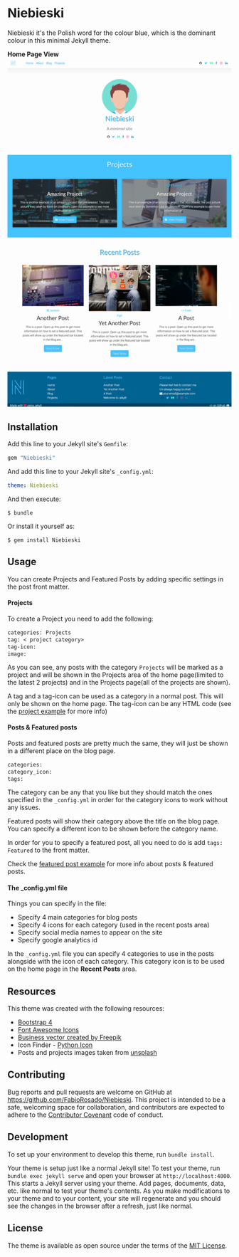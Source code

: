 # Niebieski

Niebieski it's the Polish word for the colour blue, which is the dominant colour in this minimal Jekyll theme. 

**Home Page View**
![Home View](assets/images/niebieski.png)


## Installation

Add this line to your Jekyll site's `Gemfile`:

```ruby
gem "Niebieski"
```

And add this line to your Jekyll site's `_config.yml`:

```yaml
theme: Niebieski
```

And then execute:

    $ bundle

Or install it yourself as:

    $ gem install Niebieski

## Usage

You can create Projects and Featured Posts by adding specific settings in the post front matter.

#### Projects

To create a Project you need to add the following:
```
categories: Projects
tag: < project category>
tag-icon:
image:
```

As you can see, any posts with the category `Projects` will be marked as a project and will be shown in the Projects area of the home page(limited to the latest 2 projects) and in the Projects page(all of the projects are shown).

A tag and a tag-icon can be used as a category in a normal post. This will only be shown on the home page. The tag-icon can be any HTML code (see the [project example](_posts/2017-12-15-Project-one.md) for more info)


#### Posts & Featured posts
Posts and featured posts are pretty much the same, they will just be shown in a different place on the blog page.

```
categories:
category_icon: 
tags: 
```

The category can be any that you like but they should match the ones specified in the `_config.yml`  in order for the category icons to work without any issues.

Featured posts will show their category above the title on the blog page. You can specify a different icon to be shown before the category name.

In order for you to specify a featured post, all you need to do is add `tags: Featured` to the front matter.

Check the [featured post example](_posts/2017-11-23-featured-post.md) for more info about posts & featured posts.

#### The _config.yml file

Things you can specify in the file:

- Specify 4 main categories for blog posts
- Specify 4 icons for each category (used in the recent posts area)
- Specify social media names to appear on the site
- Specify google analytics id

In the `_config.yml` file you can specify 4 categories to use in the posts alongside with the icon of each category. This category icon is to be used on the home page in the **Recent Posts** area.

## Resources 

This theme was created with the following resources:
- [Bootstrap 4](http://getbootstrap.com)
- [Font Awesome Icons](http://fontawesome.io)
- <a href="https://www.freepik.com/free-photos-vectors/business">Business vector created by Freepik</a>
- Icon Finder - [Python Icon](https://www.iconfinder.com/icons/1378016/circle_code_hovytech_media_programming_python_social_icon#size=128)
- Posts and projects images taken from [unsplash](https://unsplash.com/)


## Contributing

Bug reports and pull requests are welcome on GitHub at https://github.com/FabioRosado/Niebieski. This project is intended to be a safe, welcoming space for collaboration, and contributors are expected to adhere to the [Contributor Covenant](http://contributor-covenant.org) code of conduct.

## Development

To set up your environment to develop this theme, run `bundle install`.

Your theme is setup just like a normal Jekyll site! To test your theme, run `bundle exec jekyll serve` and open your browser at `http://localhost:4000`. This starts a Jekyll server using your theme. Add pages, documents, data, etc. like normal to test your theme's contents. As you make modifications to your theme and to your content, your site will regenerate and you should see the changes in the browser after a refresh, just like normal.


## License

The theme is available as open source under the terms of the [MIT License](https://opensource.org/licenses/MIT).

